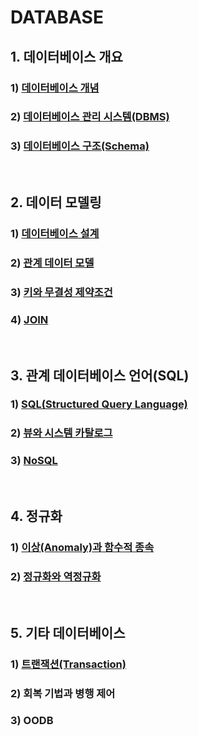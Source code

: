 # DATABASE

## 1. 데이터베이스 개요

### 	1) [데이터베이스 개념](./데이터베이스%20개념.md)

### 	2) [데이터베이스 관리 시스템(DBMS)](./DBMS.md)

### 	3) [데이터베이스 구조(Schema)](./Schema.md)

<br/>

## 2. 데이터 모델링

### 	1) [데이터베이스 설계](./데이터베이스%20설계.md)

### 	2) [관계 데이터 모델](./관계%20데이터%20모델.md)

### 	3) [키와 무결성 제약조건](./키와%20무결성%20제약조건.md)

### 	4) [JOIN](./JOIN.md)

<br />

## 3. 관계 데이터베이스 언어(SQL)

### 	1) [SQL(Structured Query Language)](./SQL.md)

### 	2) [뷰와 시스템 카탈로그](./뷰와%20시스템%20카탈로그.md)

### 	3) [NoSQL](./NoSQL.md)

<br/>

## 4. 정규화

### 1) [이상(Anomaly)과 함수적 종속](./이상(Anomaly)과%20함수적%20종속.md)

### 2) [정규화와 역정규화](./정규화와%20역정규화.md)

<br />

## 5. 기타 데이터베이스

### 1) [트랜잭션(Transaction)](./Transaction.md)

### 2) 회복 기법과 병행 제어

### 3) OODB